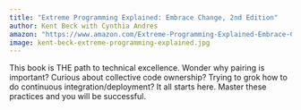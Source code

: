 ```yaml
---
title: "Extreme Programming Explained: Embrace Change, 2nd Edition"
author: Kent Beck with Cynthia Andres
amazon: "https://www.amazon.com/Extreme-Programming-Explained-Embrace-Change/dp/0321278658/"
image: kent-beck-extreme-programming-explained.jpg
---
```


This book is THE path to technical excellence. Wonder why pairing is important? Curious about collective code ownership? Trying to grok how to do continuous integration/deployment? It all starts here. Master these practices and you will be successful.